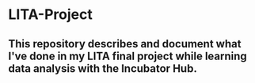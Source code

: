 # LITA-Project
## This repository describes and document what I've done in my LITA final project while learning data analysis with the Incubator Hub.
